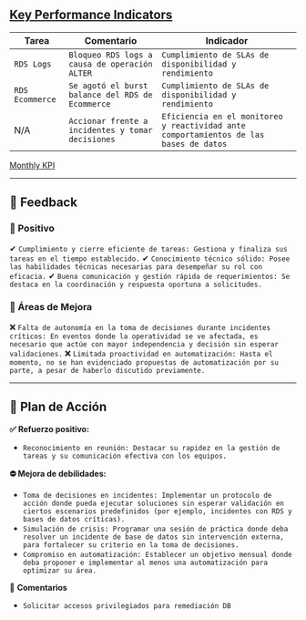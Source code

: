  
## [Key Performance Indicators](https://docs.google.com/spreadsheets/d/1TYhk7ZEIljATiVYxTidpOquSI95grvli3tqUiupvb38/edit?gid=1246936626#gid=1246936626)

| Tarea           | Comentario                                        | Indicador                                                                             |
| --------------- | ------------------------------------------------- | ------------------------------------------------------------------------------------- |
| `RDS Logs`      | `Bloqueo RDS logs a causa de operación ALTER`     | `Cumplimiento de SLAs de disponibilidad y rendimiento`                                |
| `RDS Ecommerce` | `Se agotó el burst balance del RDS de Ecommerce`  | `Cumplimiento de SLAs de disponibilidad y rendimiento`                                |
| N/A             | `Accionar frente a incidentes y tomar decisiones` | `Eficiencia en el monitoreo y reactividad ante comportamientos de las bases de datos` |

[Monthly KPI](https://docs.google.com/spreadsheets/d/1t2tr8Wdy8ErQVfCd1iZcZk8oPq-cxWlric8IbeQCsW4/edit?gid=0#gid=0)

---
## 📣 Feedback

### 🔹 Positivo  
✔ `Cumplimiento y cierre eficiente de tareas: Gestiona y finaliza sus tareas en el tiempo establecido.`
✔ `Conocimiento técnico sólido: Posee las habilidades técnicas necesarias para desempeñar su rol con eficacia.`
✔ `Buena comunicación y gestión rápida de requerimientos: Se destaca en la coordinación y respuesta oportuna a solicitudes.`

### 🔻 Áreas de Mejora  
❌ `Falta de autonomía en la toma de decisiones durante incidentes críticos: En eventos donde la operatividad se ve afectada, es necesario que actúe con mayor independencia y decisión sin esperar validaciones.`
❌ `Limitada proactividad en automatización: Hasta el momento, no se han evidenciado propuestas de automatización por su parte, a pesar de haberlo discutido previamente.`


---

## 🎯 Plan de Acción

**✅ Refuerzo positivo:**  
- `Reconocimiento en reunión: Destacar su rapidez en la gestión de tareas y su comunicación efectiva con los equipos.`

**⛔️ Mejora de debilidades:**  
- `Toma de decisiones en incidentes: Implementar un protocolo de acción donde pueda ejecutar soluciones sin esperar validación en ciertos escenarios predefinidos (por ejemplo, incidentes con RDS y bases de datos críticas).`
- `Simulación de crisis: Programar una sesión de práctica donde deba resolver un incidente de base de datos sin intervención externa, para fortalecer su criterio en la toma de decisiones.`
- `Compromiso en automatización: Establecer un objetivo mensual donde deba proponer e implementar al menos una automatización para optimizar su área.`

🔸 **Comentarios**
- `Solicitar accesos privilegiados para remediación DB`